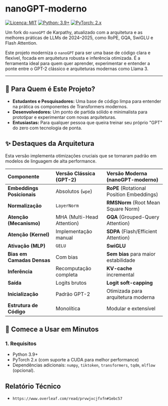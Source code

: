 # nanoGPT-moderno

[![Licença: MIT](https://img.shields.io/badge/License-MIT-yellow.svg)](https://opensource.org/licenses/MIT)
[![Python: 3.9+](https://img.shields.io/badge/Python-3.9+-blue.svg)](https://www.python.org/downloads/)
[![PyTorch: 2.x](https://img.shields.io/badge/PyTorch-2.x-orange.svg)](https://pytorch.org/)

Um fork do `nanoGPT` de Karpathy, atualizado com a arquitetura e as melhores práticas de LLMs de 2024–2025, como RoPE, GQA, SwiGLU e Flash Attention.

Este projeto moderniza o `nanoGPT` para ser uma base de código clara e flexível, focada em arquitetura robusta e inferência otimizada. É a ferramenta ideal para quem quer aprender, experimentar e entender a ponte entre o GPT-2 clássico e arquiteturas modernas como Llama 3.

---

## 🎯 Para Quem é Este Projeto?

*   **Estudantes e Pesquisadores:** Uma base de código limpa para entender na prática os componentes de Transformers modernos.
*   **Desenvolvedores:** Um ponto de partida sólido e minimalista para prototipar e experimentar com novas arquiteturas.
*   **Entusiastas:** Para qualquer pessoa que queira treinar seu próprio "GPT" do zero com tecnologia de ponta.

## ✨ Destaques da Arquitetura

Esta versão implementa otimizações cruciais que se tornaram padrão em modelos de linguagem de alta performance.

| Componente                 | Versão Clássica (GPT-2)     | Versão Moderna (nanoGPT-moderno)        |
| :------------------------- | :-------------------------- | :-------------------------------------- |
| **Embeddings Posicionais** | Absolutos (`wpe`)           | **RoPE** (Rotational Position Embeddings) |
| **Normalização**           | `LayerNorm`                 | **RMSNorm** (Root Mean Square Norm)     |
| **Atenção (Mecanismo)**    | MHA (Multi-Head Attention)  | **GQA** (Grouped-Query Attention)       |
| **Atenção (Kernel)**       | Implementação manual        | **SDPA** (Flash/Efficient Attention)    |
| **Ativação (MLP)**         | `GELU`                      | **SwiGLU**                              |
| **Bias em Camadas Densas** | Com bias                    | **Sem bias** para maior estabilidade    |
| **Inferência**             | Recomputação completa       | **KV-cache** incremental                |
| **Saída**                  | Logits brutos               | **Logit soft-capping**                  |
| **Inicialização**          | Padrão GPT-2                | Otimizada para arquitetura moderna      |
| **Estrutura de Código**    | Monolítica                  | Modular e extensível                    |

## 🚀 Comece a Usar em Minutos

### 1. Requisitos

*   Python 3.9+
*   PyTorch 2.x (com suporte a CUDA para melhor performance)
*   Dependências adicionais: `numpy`, `tiktoken`, `transformers`, `tqdm`, `mlflow` (opcional).

## Relatório Técnico

*  `https://www.overleaf.com/read/prvwjxcjfxfn#1ebc57`
